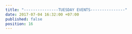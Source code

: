 ```yaml
---
title: "---------------TUESDAY EVENTS---------------"
date: 2017-07-04 16:32:00 +07:00
published: false
position: 16
---
```


